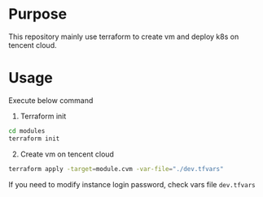 # Purpose
This repository mainly use terraform to create vm and deploy k8s on tencent cloud.

# Usage
Execute below command
1. Terraform init
```bash
cd modules
terraform init
```

2. Create vm on tencent cloud
```bash
terraform apply -target=module.cvm -var-file="./dev.tfvars"
```

If you need to modify instance login password, check vars file `dev.tfvars`